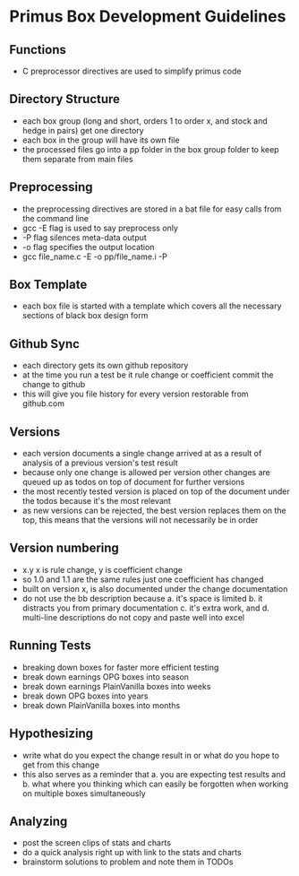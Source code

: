 # Primus Box Development Guidelines

## Functions

- C preprocessor directives are used to simplify primus code

## Directory Structure

- each box group (long and short, orders 1 to order x, and stock and hedge in pairs) get one directory
- each box in the group will have its own file
- the processed files go into a pp folder in the box group folder to keep them separate from main files

## Preprocessing

- the preprocessing directives are stored in a bat file for easy calls from the command line
- gcc -E flag is used to say preprocess only
- -P flag silences meta-data output
- -o flag specifies the output location 
- gcc file_name.c -E -o pp/file_name.i -P

## Box Template

- each box file is started with a template which covers all the necessary sections of black box design form

## Github Sync

- each directory gets its own github repository
- at the time you run a test be it rule change or coefficient commit the change to github  
- this will give you file history for every version restorable from github.com

## Versions

- each version documents a single change arrived at as a result of analysis of a previous version's test result
- because only one change is allowed per version other changes  are queued up as todos on top of document for further versions
- the most recently tested version is placed on top of the document under the todos because it's the most relevant  
- as new versions can be rejected, the best version replaces them on the top, this means that the versions will not necessarily be in order

## Version numbering

- x.y x is rule change, y is coefficient change
- so 1.0 and 1.1 are the same rules just one coefficient has changed
- built on version x, is also documented under the change documentation
- do not use the bb description because a. it's space is limited b. it distracts you from primary documentation c. it's extra work, and d. multi-line descriptions do not copy and paste well into excel

## Running Tests

- breaking down boxes for faster more efficient testing
- break down earnings OPG boxes into season
- break down earnings PlainVanilla boxes into weeks
- break down OPG boxes into years
- break down PlainVanilla boxes into months

## Hypothesizing

- write what do you expect the change result in or what do you hope to get from this change
- this also serves as a reminder that a. you are expecting test results and b. what where you thinking which can easily be forgotten when working on multiple boxes simultaneously

## Analyzing

- post the screen clips of stats and charts
- do a quick analysis right up with link to the stats and charts
- brainstorm solutions to problem and note them in TODOs
